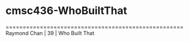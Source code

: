 # cmsc436-WhoBuiltThat

====================================================
Raymond Chan    |       39       |    Who Built That
